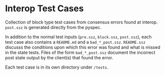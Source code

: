 # Interop Test Cases

Collection of block type test cases from consensus errors found at interop. `post.ssz` is generated directly from the pyspec.

In addition to the normal test inputs (`pre.ssz`, `block.ssz`, `post.ssz`), each test case also contains a `README.md` and a `bad_*_post.ssz`. 
`README.ssz` discusss the conditions upon which this error was found and what is missed in the state tests.
Files of the form `bad_*_post.ssz` document the incorrect post state output by the client(s) that found the error.

Each test case is in its own directory under `/tests`.
